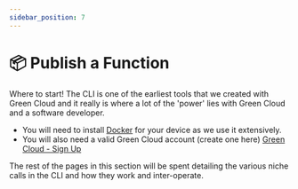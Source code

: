 ```yaml
---
sidebar_position: 7
---
```


# 📦️ Publish a Function

Where to start! The CLI is one of the earliest tools that we created with Green Cloud and it really is where a lot of the 'power' lies with Green Cloud and a software developer.

- You will need to install [Docker](https://www.docker.com/) for your device as we use it extensively.
- You will also need a valid Green Cloud account (create one here) [Green Cloud - Sign Up](https://app.greencloudcomputing.io/signup)

The rest of the pages in this section will be spent detailing the various niche calls in the CLI and how they work and inter-operate.
